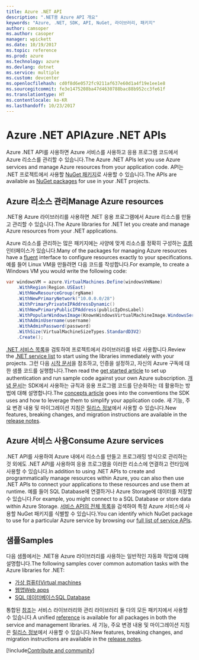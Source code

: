 ```yaml
---
title: Azure .NET API
description: ".NET용 Azure API 개요"
keywords: "Azure, .NET, SDK, API, NuGet, 라이브러리, 패키지"
author: camsoper
ms.author: casoper
manager: wpickett
ms.date: 10/19/2017
ms.topic: reference
ms.prod: azure
ms.technology: azure
ms.devlang: dotnet
ms.service: multiple
ms.custom: devcenter
ms.openlocfilehash: cd0f8d6e0572fc9211af637e60d1a4f19e1ee1e8
ms.sourcegitcommit: fe3e1475208ba47d4630788bac88b952cc3fe61f
ms.translationtype: HT
ms.contentlocale: ko-KR
ms.lasthandoff: 10/23/2017
---
```

# <a name="azure-net-apis"></a><span data-ttu-id="65289-104">Azure .NET API</span><span class="sxs-lookup"><span data-stu-id="65289-104">Azure .NET APIs</span></span>

<span data-ttu-id="65289-105">Azure .NET API를 사용하면 Azure 서비스를 사용하고 응용 프로그램 코드에서 Azure 리소스를 관리할 수 있습니다.</span><span class="sxs-lookup"><span data-stu-id="65289-105">The Azure .NET APIs let you use Azure services and manage Azure resources from your application code.</span></span> <span data-ttu-id="65289-106">API는 .NET 프로젝트에서 사용할 [NuGet 패키지](/dotnet/api/overview/azure/)로 사용할 수 있습니다.</span><span class="sxs-lookup"><span data-stu-id="65289-106">The APIs are available as [NuGet packages](/dotnet/api/overview/azure/) for use in your .NET projects.</span></span> 

## <a name="manage-azure-resources"></a><span data-ttu-id="65289-107">Azure 리소스 관리</span><span class="sxs-lookup"><span data-stu-id="65289-107">Manage Azure resources</span></span>

<span data-ttu-id="65289-108">.NET용 Azure 라이브러리를 사용하면 .NET 응용 프로그램에서 Azure 리소스를 만들고 관리할 수 있습니다.</span><span class="sxs-lookup"><span data-stu-id="65289-108">The Azure libraries for .NET let you create and manage Azure resources from your .NET applications.</span></span>

<span data-ttu-id="65289-109">Azure 리소스를 관리하는 많은 패키지에는 사양에 맞게 리소스를 정확히 구성하는 [흐름](dotnet-sdk-azure-concepts.md) 인터페이스가 있습니다.</span><span class="sxs-lookup"><span data-stu-id="65289-109">Many of the packages for managing Azure resources have a [fluent](dotnet-sdk-azure-concepts.md) interface to configure resources exactly to your specifications.</span></span> <span data-ttu-id="65289-110">예를 들어 Linux VM을 만들려면 다음 코드를 작성합니다.</span><span class="sxs-lookup"><span data-stu-id="65289-110">For example, to create a Windows VM you would write the following code:</span></span>

```csharp
var windowsVM = azure.VirtualMachines.Define(windowsVmName)
    .WithRegion(Region.USEast)
    .WithNewResourceGroup(rgName)
    .WithNewPrimaryNetwork("10.0.0.0/28")
    .WithPrimaryPrivateIPAddressDynamic()
    .WithNewPrimaryPublicIPAddress(publicIpDnsLabel)
    .WithPopularWindowsImage(KnownWindowsVirtualMachineImage.WindowsServer2012R2Datacenter)
    .WithAdminUsername(username)
    .WithAdminPassword(password)
    .WithSize(VirtualMachineSizeTypes.StandardD3V2)
    .Create();
 ```

<span data-ttu-id="65289-111">[.NET 서비스 목록](/dotnet/api/overview/azure/)을 검토하여 프로젝트에서 라이브러리를 바로 사용합니다.</span><span class="sxs-lookup"><span data-stu-id="65289-111">Review the [.NET service list](/dotnet/api/overview/azure/) to start using the libraries immediately with your projects.</span></span> <span data-ttu-id="65289-112">그런 다음 [시작 문서](dotnet-sdk-azure-get-started.md)을 참조하고, 인증을 설정하고, 자신의 Azure 구독에 대한 샘플 코드를 실행합니다.</span><span class="sxs-lookup"><span data-stu-id="65289-112">Then read the [get started article](dotnet-sdk-azure-get-started.md) to set up authentication and run sample code against your own Azure subscription.</span></span>  <span data-ttu-id="65289-113">[개념 문서](dotnet-sdk-azure-concepts.md)는 SDK에서 사용하는 규칙과 응용 프로그램 코드를 단순화하는 데 활용하는 방법에 대해 설명합니다.</span><span class="sxs-lookup"><span data-stu-id="65289-113">The [concepts article](dotnet-sdk-azure-concepts.md) goes into the conventions the SDK uses and how to leverage them to simplify your application code.</span></span> <span data-ttu-id="65289-114">새 기능, 주요 변경 내용 및 마이그레이션 지침은 [릴리스 정보](dotnet-sdk-azure-release-notes.md)에서 사용할 수 있습니다.</span><span class="sxs-lookup"><span data-stu-id="65289-114">New features, breaking changes, and migration instructions are available in the [release notes](dotnet-sdk-azure-release-notes.md).</span></span>

## <a name="consume-azure-services"></a><span data-ttu-id="65289-115">Azure 서비스 사용</span><span class="sxs-lookup"><span data-stu-id="65289-115">Consume Azure services</span></span>

<span data-ttu-id="65289-116">.NET API를 사용하여 Azure 내에서 리소스를 만들고 프로그래밍 방식으로 관리하는 것 외에도 .NET API를 사용하여 응용 프로그램을 이러한 리소스에 연결하고 런타임에 사용할 수 있습니다.</span><span class="sxs-lookup"><span data-stu-id="65289-116">In addition to using .NET APIs to create and programmatically manage resources within Azure, you can also then use .NET APIs to connect your applications to these resources and use them at runtime.</span></span>  <span data-ttu-id="65289-117">예를 들어 SQL Database에 연결하거나 Azure Storage에 데이터를 저장할 수 있습니다.</span><span class="sxs-lookup"><span data-stu-id="65289-117">For example, you might connect to a SQL Database or store data within Azure Storage.</span></span>  <span data-ttu-id="65289-118">[서비스 API의 전체 목록](/dotnet/api/overview/azure/)을 검색하여 특정 Azure 서비스에 사용할 NuGet 패키지를 식별할 수 있습니다.</span><span class="sxs-lookup"><span data-stu-id="65289-118">You can identify which NuGet package to use for a particular Azure service by browsing our [full list of service APIs](/dotnet/api/overview/azure/).</span></span>  

## <a name="samples"></a><span data-ttu-id="65289-119">샘플</span><span class="sxs-lookup"><span data-stu-id="65289-119">Samples</span></span>

<span data-ttu-id="65289-120">다음 샘플에서는 .NET용 Azure 라이브러리를 사용하는 일반적인 자동화 작업에 대해 설명합니다.</span><span class="sxs-lookup"><span data-stu-id="65289-120">The following samples cover common automation tasks with the Azure libraries for .NET:</span></span>

- [<span data-ttu-id="65289-121">가상 컴퓨터</span><span class="sxs-lookup"><span data-stu-id="65289-121">Virtual machines</span></span>](dotnet-sdk-azure-virtual-machine-samples.md)
- [<span data-ttu-id="65289-122">웹앱</span><span class="sxs-lookup"><span data-stu-id="65289-122">Web apps</span></span>](dotnet-sdk-azure-web-apps-samples.md)
- [<span data-ttu-id="65289-123">SQL 데이터베이스</span><span class="sxs-lookup"><span data-stu-id="65289-123">SQL Database</span></span>](dotnet-sdk-azure-sql-database-samples.md)

<span data-ttu-id="65289-124">통합된 [참조](/dotnet/api/overview/azure/?view=azure-dotnet)는 서비스 라이브러리와 관리 라이브러리 둘 다의 모든 패키지에서 사용할 수 있습니다.</span><span class="sxs-lookup"><span data-stu-id="65289-124">A unified [reference](/dotnet/api/overview/azure/?view=azure-dotnet) is available for all packages in both the service and management libraries.</span></span> <span data-ttu-id="65289-125">새 기능, 주요 변경 내용 및 마이그레이션 지침은 [릴리스 정보](dotnet-sdk-azure-release-notes.md)에서 사용할 수 있습니다.</span><span class="sxs-lookup"><span data-stu-id="65289-125">New features, breaking changes, and migration instructions are available in the [release notes](dotnet-sdk-azure-release-notes.md).</span></span>

[!include[Contribute and community](includes/contribute.md)]